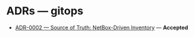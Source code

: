 # ADRs — gitops

- [ADR-0002 — Source of Truth: NetBox-Driven Inventory](../ADR-0002_source-of-truth_netbox-driven-inventory.md) — **Accepted**
